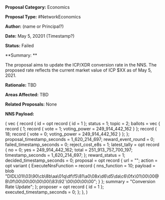 **Proposal Category:** Economics

**Proposal Type:** #NetworkEconomics

**Author:** (name or Principal?)

**Date:** May 5, 20201 (Timestamp?)

**Status:** Failed

**Summary: **

The proposal aims to update the ICP/XDR conversion rate in the NNS. The proposed rate reflects the current market value of ICP $XX as of May 5, 2021.

**Rationale:** TBD

**Areas Affected:** TBD

**Related Proposals:** None

**NNS Payload:**

(
  vec {
    record {
      id = opt record { id = 1 };
      status = 1;
      topic = 2;
      ballots = vec {
        record { 1; record { vote = 1; voting_power = 249_914_442_162 } };
        record { 18; record { vote = 0; voting_power = 249_914_442_162 } };
      };
      proposal_timestamp_seconds = 1_620_214_697;
      reward_event_round = 0;
      failed_timestamp_seconds = 0;
      reject_cost_e8s = 1;
      latest_tally = opt record {
        no = 0;
        yes = 249_914_442_162;
        total = 251_913_757_700_197;
        timestamp_seconds = 1_620_214_697;
      };
      reward_status = 1;
      decided_timestamp_seconds = 0;
      proposal = opt record {
        url = "";
        action = opt variant {
          ExecuteNnsFunction = record {
            nns_function = 10;
            payload = blob "DIDL\01l\03\90\cb\8b\aa\01q\df\f5\81\a0\08x\d6\d5\da\c6\0fx\01\00\00@B\0f\00\00\00\00\00(\83\92`\00\00\00\00";
          }
        };
        summary = "Conversion Rate Update";
      };
      proposer = opt record { id = 1 };
      executed_timestamp_seconds = 0;
    };
  },
)
